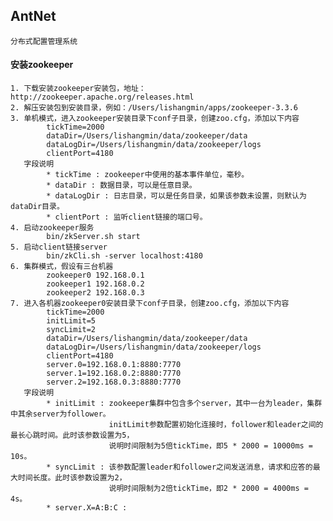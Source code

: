 ## AntNet ##
    分布式配置管理系统
#### 安装zookeeper ####
    1. 下载安装zookeeper安装包，地址：http://zookeeper.apache.org/releases.html
    2. 解压安装包到安装目录，例如：/Users/lishangmin/apps/zookeeper-3.3.6
    3. 单机模式，进入zookeeper安装目录下conf子目录，创建zoo.cfg，添加以下内容
            tickTime=2000
            dataDir=/Users/lishangmin/data/zookeeper/data
            dataLogDir=/Users/lishangmin/data/zookeeper/logs
            clientPort=4180
       字段说明
            * tickTime : zookeeper中使用的基本事件单位，毫秒。
            * dataDir : 数据目录，可以是任意目录。
            * dataLogDir : 日志目录，可以是任务目录，如果该参数未设置，则默认为dataDir目录。
            * clientPort : 监听client链接的端口号。
    4. 启动zookeeper服务
            bin/zkServer.sh start
    5. 启动client链接server
            bin/zkCli.sh -server localhost:4180
    6. 集群模式，假设有三台机器
            zookeeper0 192.168.0.1
            zookeeper1 192.168.0.2
            zookeeper2 192.168.0.3
    7. 进入各机器zookeeper0安装目录下conf子目录，创建zoo.cfg，添加以下内容
            tickTime=2000
            initLimit=5
            syncLimit=2
            dataDir=/Users/lishangmin/data/zookeeper/data
            dataLogDir=/Users/lishangmin/data/zookeeper/logs
            clientPort=4180
            server.0=192.168.0.1:8880:7770
            server.1=192.168.0.2:8880:7770
            server.2=192.168.0.3:8880:7770
       字段说明
            * initLimit : zookeeper集群中包含多个server，其中一台为leader，集群中其余server为follower。
                          initLimit参数配置初始化连接时，follower和leader之间的最长心跳时间。此时该参数设置为5，
                          说明时间限制为5倍tickTime，即5 * 2000 = 10000ms = 10s。
            * syncLimit : 该参数配置leader和follower之间发送消息，请求和应答的最大时间长度。此时该参数设置为2，
                          说明时间限制为2倍tickTime，即2 * 2000 = 4000ms = 4s。
            * server.X=A:B:C :
